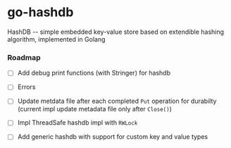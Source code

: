 # go-hashdb

HashDB -- simple embedded key-value store based on extendible hashing algorithm, implemented in Golang

### Roadmap
* [ ] Add debug print functions (with Stringer) for hashdb 
* [ ] Errors 
* [ ] Update metdata file after each completed `Put` operation for durabilty (current impl update metadata file only after `Close()`)
* [ ] Impl ThreadSafe hashdb impl with `RWLock`
* [ ] Add generic hashdb with support for custom key and value types

